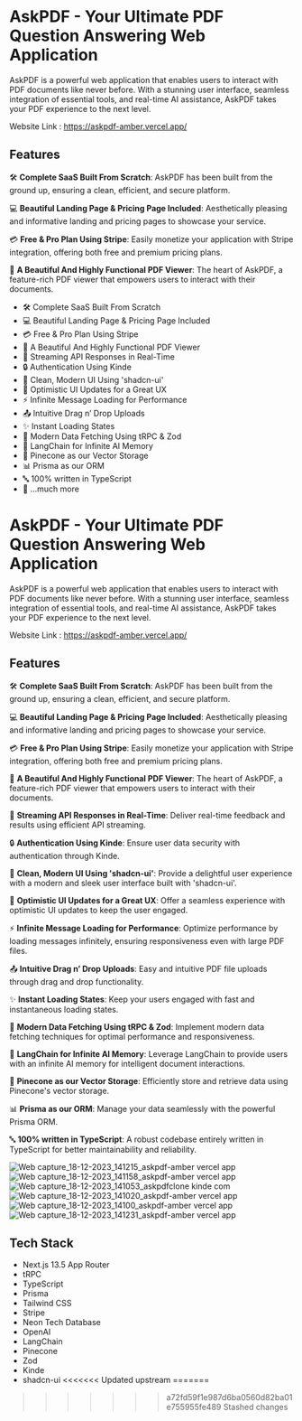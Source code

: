 # AskPDF - Your Ultimate PDF Question Answering Web Application

AskPDF is a powerful web application that enables users to interact with PDF documents like never before. With a stunning user interface, seamless integration of essential tools, and real-time AI assistance, AskPDF takes your PDF experience to the next level.

Website Link : https://askpdf-amber.vercel.app/

## Features

🛠️ **Complete SaaS Built From Scratch**: AskPDF has been built from the ground up, ensuring a clean, efficient, and secure platform.

💻 **Beautiful Landing Page & Pricing Page Included**: Aesthetically pleasing and informative landing and pricing pages to showcase your service.

💳 **Free & Pro Plan Using Stripe**: Easily monetize your application with Stripe integration, offering both free and premium pricing plans.

📄 **A Beautiful And Highly Functional PDF Viewer**: The heart of AskPDF, a feature-rich PDF viewer that empowers users to interact with their documents.

- 🛠️ Complete SaaS Built From Scratch
- 💻 Beautiful Landing Page & Pricing Page Included
- 💳 Free & Pro Plan Using Stripe
- 📄 A Beautiful And Highly Functional PDF Viewer
- 🔄 Streaming API Responses in Real-Time
- 🔒 Authentication Using Kinde
- 🎨 Clean, Modern UI Using 'shadcn-ui'
- 🚀 Optimistic UI Updates for a Great UX
- ⚡ Infinite Message Loading for Performance
- 📤 Intuitive Drag n’ Drop Uploads
- ✨ Instant Loading States
- 🔧 Modern Data Fetching Using tRPC & Zod
- 🧠 LangChain for Infinite AI Memory
- 🌲 Pinecone as our Vector Storage
- 📊 Prisma as our ORM
- 🔤 100% written in TypeScript
- 🎁 ...much more

# AskPDF - Your Ultimate PDF Question Answering Web Application

AskPDF is a powerful web application that enables users to interact with PDF documents like never before. With a stunning user interface, seamless integration of essential tools, and real-time AI assistance, AskPDF takes your PDF experience to the next level.

Website Link : https://askpdf-amber.vercel.app/

## Features

🛠️ **Complete SaaS Built From Scratch**: AskPDF has been built from the ground up, ensuring a clean, efficient, and secure platform.

💻 **Beautiful Landing Page & Pricing Page Included**: Aesthetically pleasing and informative landing and pricing pages to showcase your service.

💳 **Free & Pro Plan Using Stripe**: Easily monetize your application with Stripe integration, offering both free and premium pricing plans.

📄 **A Beautiful And Highly Functional PDF Viewer**: The heart of AskPDF, a feature-rich PDF viewer that empowers users to interact with their documents.

🔄 **Streaming API Responses in Real-Time**: Deliver real-time feedback and results using efficient API streaming.

🔒 **Authentication Using Kinde**: Ensure user data security with authentication through Kinde.

🎨 **Clean, Modern UI Using 'shadcn-ui'**: Provide a delightful user experience with a modern and sleek user interface built with 'shadcn-ui'.

🚀 **Optimistic UI Updates for a Great UX**: Offer a seamless experience with optimistic UI updates to keep the user engaged.

⚡ **Infinite Message Loading for Performance**: Optimize performance by loading messages infinitely, ensuring responsiveness even with large PDF files.

📤 **Intuitive Drag n’ Drop Uploads**: Easy and intuitive PDF file uploads through drag and drop functionality.

✨ **Instant Loading States**: Keep your users engaged with fast and instantaneous loading states.

🔧 **Modern Data Fetching Using tRPC & Zod**: Implement modern data fetching techniques for optimal performance and responsiveness.

🧠 **LangChain for Infinite AI Memory**: Leverage LangChain to provide users with an infinite AI memory for intelligent document interactions.

🌲 **Pinecone as our Vector Storage**: Efficiently store and retrieve data using Pinecone's vector storage.

📊 **Prisma as our ORM**: Manage your data seamlessly with the powerful Prisma ORM.

🔤 **100% written in TypeScript**: A robust codebase entirely written in TypeScript for better maintainability and reliability.



![Web capture_18-12-2023_141215_askpdf-amber vercel app](https://github.com/DhruvSharma19/askpdf/assets/112254552/8852c362-5dc1-4f91-93a2-7a2e1f3e5a27)
![Web capture_18-12-2023_141158_askpdf-amber vercel app](https://github.com/DhruvSharma19/askpdf/assets/112254552/10ecb33d-5121-4ee2-9324-21861e132cfb)
![Web capture_18-12-2023_141053_askpdfclone kinde com](https://github.com/DhruvSharma19/askpdf/assets/112254552/04d31467-c1a9-483e-b270-5cc8a6583c1c)
![Web capture_18-12-2023_141020_askpdf-amber vercel app](https://github.com/DhruvSharma19/askpdf/assets/112254552/f880c1d7-fac3-4f22-bb6b-a1aca4b8cdaa)
![Web capture_18-12-2023_14100_askpdf-amber vercel app](https://github.com/DhruvSharma19/askpdf/assets/112254552/2544d7e8-e384-4eb4-b30a-64261e9638cd)
![Web capture_18-12-2023_141231_askpdf-amber vercel app](https://github.com/DhruvSharma19/askpdf/assets/112254552/68d301d8-e379-4265-9e86-b9a2ec598ddd)



## Tech Stack

- Next.js 13.5 App Router
- tRPC
- TypeScript
- Prisma
- Tailwind CSS
- Stripe
- Neon Tech Database
- OpenAI
- LangChain
- Pinecone
- Zod
- Kinde
- shadcn-ui
<<<<<<< Updated upstream
=======
>>>>>>> a72fd59f1e987d6ba0560d82ba01e755955fe489
>>>>>>> Stashed changes
